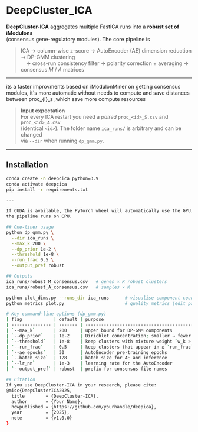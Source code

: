 # DeepCluster_ICA

**DeepCluster-ICA** aggregates multiple FastICA runs into a **robust set of iModulons**  
(consensus gene-regulatory modules). The core pipeline is

> ICA → column-wise z-score → AutoEncoder (AE) dimension reduction → DP-GMM clustering  
>  → cross-run consistency filter → polarity correction + averaging → consensus *M* / *A* matrices

---
its a faster improvments based on iModulonMiner on getting consensus modules, it's more automatic without needs to compute and save distances
 between proc_{i}_s ,which save more compute resources

 
> **Input expectation**  
> For every ICA restart you need a *paired* `proc_<id>_S.csv` and `proc_<id>_A.csv`  
> (identical `<id>`). The folder name `ica_runs/` is arbitrary and can be changed  
> via `--dir` when running `dp_gmm.py`.

---

## Installation

```bash
conda create -n deepcica python=3.9
conda activate deepcica
pip install -r requirements.txt

---

If CUDA is available, the PyTorch wheel will automatically use the GPU; otherwise
the pipeline runs on CPU.

## One-liner usage
python dp_gmm.py \
  --dir ica_runs \
  --max_k 200 \
  --dp_prior 1e-2 \
  --threshold 1e-8 \
  --run_frac 0.5 \
  --output_pref robust

## Outputs
ica_runs/robust_M_consensus.csv   # genes × K robust clusters
ica_runs/robust_A_consensus.csv   # samples × K

python plot_dims.py --runs_dir ica_runs      # visualise component counts vs. dimension
python metrics_plot.py                       # quality metrics (edit paths inside script)

# Key command-line options (dp_gmm.py)
| flag            | default | purpose                                                   |
| --------------- | ------- | --------------------------------------------------------- |
| `--max_k`       | 200     | upper bound for DP-GMM components                         |
| `--dp_prior`    | 1e-2    | Dirichlet concentration; smaller → fewer clusters         |
| `--threshold`   | 1e-8    | keep clusters with mixture weight `w_k > threshold`       |
| `--run_frac`    | 0.5     | keep clusters that appear in ≥ `run_frac` of ICA restarts |
| `--ae_epochs`   | 30      | AutoEncoder pre-training epochs                           |
| `--batch_size`  | 128     | batch size for AE and inference                           |
| `--lr_nn`       | 1e-3    | learning rate for the AutoEncoder                         |
| `--output_pref` | robust  | prefix for consensus file names                           |

## Citation
If you use DeepCluster-ICA in your research, please cite:
@misc{DeepClusterICA2025,
  title        = {DeepCluster-ICA},
  author       = {Your Name},
  howpublished = {https://github.com/yourhandle/deepica},
  year         = {2025},
  note         = {v1.0.0}
}


